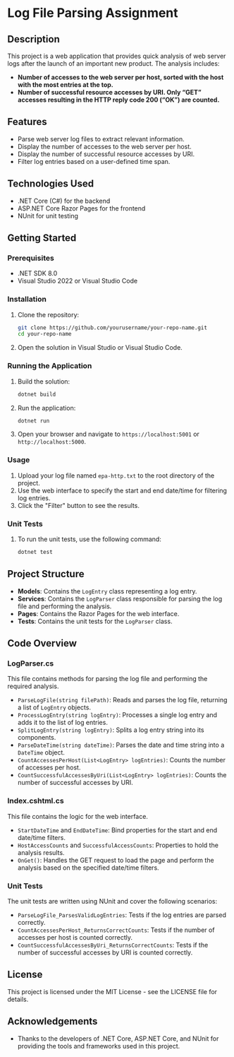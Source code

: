 
# **Log File Parsing Assignment**

## **Description**

This project is a web application that provides quick analysis of web server logs after the launch of an important new product. The analysis includes:

- **Number of accesses to the web server per host, sorted with the host with the most entries at the top.**
- **Number of successful resource accesses by URI. Only “GET” accesses resulting in the HTTP reply code 200 (“OK”) are counted.**

## **Features**

- Parse web server log files to extract relevant information.
- Display the number of accesses to the web server per host.
- Display the number of successful resource accesses by URI.
- Filter log entries based on a user-defined time span.

## **Technologies Used**

- .NET Core (C#) for the backend
- ASP.NET Core Razor Pages for the frontend
- NUnit for unit testing

## **Getting Started**

### **Prerequisites**

- .NET SDK 8.0
- Visual Studio 2022 or Visual Studio Code

### **Installation**

1. Clone the repository:

   ```bash
   git clone https://github.com/yourusername/your-repo-name.git
   cd your-repo-name
   ```

2. Open the solution in Visual Studio or Visual Studio Code.

### **Running the Application**

1. Build the solution:

   ```bash
   dotnet build
   ```

2. Run the application:

   ```bash
   dotnet run
   ```

3. Open your browser and navigate to `https://localhost:5001` or `http://localhost:5000`.

### **Usage**

1. Upload your log file named `epa-http.txt` to the root directory of the project.
2. Use the web interface to specify the start and end date/time for filtering log entries.
3. Click the "Filter" button to see the results.

### **Unit Tests**

1. To run the unit tests, use the following command:

   ```bash
   dotnet test
   ```

## **Project Structure**

- **Models**: Contains the `LogEntry` class representing a log entry.
- **Services**: Contains the `LogParser` class responsible for parsing the log file and performing the analysis.
- **Pages**: Contains the Razor Pages for the web interface.
- **Tests**: Contains the unit tests for the `LogParser` class.

## **Code Overview**

### **LogParser.cs**

This file contains methods for parsing the log file and performing the required analysis.

- `ParseLogFile(string filePath)`: Reads and parses the log file, returning a list of `LogEntry` objects.
- `ProcessLogEntry(string logEntry)`: Processes a single log entry and adds it to the list of log entries.
- `SplitLogEntry(string logEntry)`: Splits a log entry string into its components.
- `ParseDateTime(string dateTime)`: Parses the date and time string into a `DateTime` object.
- `CountAccessesPerHost(List<LogEntry> logEntries)`: Counts the number of accesses per host.
- `CountSuccessfulAccessesByUri(List<LogEntry> logEntries)`: Counts the number of successful accesses by URI.

### **Index.cshtml.cs**

This file contains the logic for the web interface.

- `StartDateTime` and `EndDateTime`: Bind properties for the start and end date/time filters.
- `HostAccessCounts` and `SuccessfulAccessCounts`: Properties to hold the analysis results.
- `OnGet()`: Handles the GET request to load the page and perform the analysis based on the specified date/time filters.

### **Unit Tests**

The unit tests are written using NUnit and cover the following scenarios:

- `ParseLogFile_ParsesValidLogEntries`: Tests if the log entries are parsed correctly.
- `CountAccessesPerHost_ReturnsCorrectCounts`: Tests if the number of accesses per host is counted correctly.
- `CountSuccessfulAccessesByUri_ReturnsCorrectCounts`: Tests if the number of successful accesses by URI is counted correctly.

## **License**

This project is licensed under the MIT License - see the LICENSE file for details.

## **Acknowledgements**

- Thanks to the developers of .NET Core, ASP.NET Core, and NUnit for providing the tools and frameworks used in this project.
